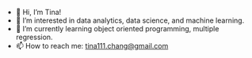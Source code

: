 - 👋 Hi, I’m Tina!
- 👀 I’m interested in data analytics, data science, and machine learning.
- 🌱 I’m currently learning object oriented programming, multiple regression.
- 📫 How to reach me: tina111.chang@gmail.com

<!---
tchang73/tchang73 is a ✨ special ✨ repository because its `README.md` (this file) appears on your GitHub profile.
You can click the Preview link to take a look at your changes.
--->

